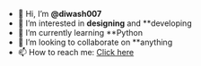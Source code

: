 - 👋 Hi, I’m **@diwash007**
- 👀 I’m interested in **designing** and **developing
- 🌱 I’m currently learning **Python
- 💞️ I’m looking to collaborate on **anything
- 📫 How to reach me: [Click here](diwashdahal75@gmail.com)

<!---
diwash007/diwash007 is a ✨ special ✨ repository because its `README.md` (this file) appears on your GitHub profile.
You can click the Preview link to take a look at your changes.
--->
